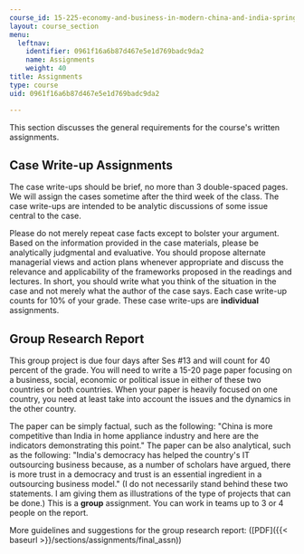 ```yaml
---
course_id: 15-225-economy-and-business-in-modern-china-and-india-spring-2008
layout: course_section
menu:
  leftnav:
    identifier: 0961f16a6b87d467e5e1d769badc9da2
    name: Assignments
    weight: 40
title: Assignments
type: course
uid: 0961f16a6b87d467e5e1d769badc9da2

---
```


This section discusses the general requirements for the course's written assignments.

Case Write-up Assignments
-------------------------

The case write-ups should be brief, no more than 3 double-spaced pages. We will assign the cases sometime after the third week of the class. The case write-ups are intended to be analytic discussions of some issue central to the case.

Please do not merely repeat case facts except to bolster your argument. Based on the information provided in the case materials, please be analytically judgmental and evaluative. You should propose alternate managerial views and action plans whenever appropriate and discuss the relevance and applicability of the frameworks proposed in the readings and lectures. In short, you should write what you think of the situation in the case and not merely what the author of the case says. Each case write-up counts for 10% of your grade. These case write-ups are **individual** assignments.

Group Research Report
---------------------

This group project is due four days after Ses #13 and will count for 40 percent of the grade. You will need to write a 15-20 page paper focusing on a business, social, economic or political issue in either of these two countries or both countries. When your paper is heavily focused on one country, you need at least take into account the issues and the dynamics in the other country.

The paper can be simply factual, such as the following: "China is more competitive than India in home appliance industry and here are the indicators demonstrating this point." The paper can be also analytical, such as the following: "India's democracy has helped the country's IT outsourcing business because, as a number of scholars have argued, there is more trust in a democracy and trust is an essential ingredient in a outsourcing business model." (I do not necessarily stand behind these two statements. I am giving them as illustrations of the type of projects that can be done.) This is a **group** assignment. You can work in teams up to 3 or 4 people on the report.

More guidelines and suggestions for the group research report: ([PDF]({{< baseurl >}}/sections/assignments/final_assn))